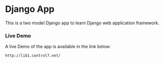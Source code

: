 # Django App
This is a two model Django app to learn Django web application framework.

### Live Demo

A live Demo of the app is available in the link below:

```
http://lib1.control7.net/
```
